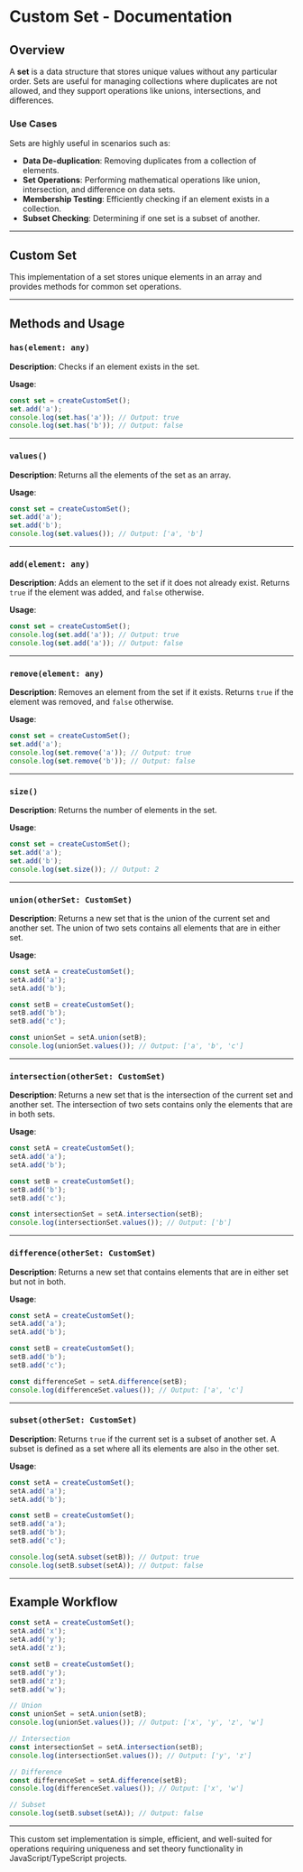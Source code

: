 # Custom Set - Documentation

## Overview

A **set** is a data structure that stores unique values without any particular order. Sets are useful for managing collections where duplicates are not allowed, and they support operations like unions, intersections, and differences.

### Use Cases

Sets are highly useful in scenarios such as:

- **Data De-duplication**: Removing duplicates from a collection of elements.
- **Set Operations**: Performing mathematical operations like union, intersection, and difference on data sets.
- **Membership Testing**: Efficiently checking if an element exists in a collection.
- **Subset Checking**: Determining if one set is a subset of another.

---

## Custom Set

This implementation of a set stores unique elements in an array and provides methods for common set operations.

---

## Methods and Usage

### `has(element: any)`

**Description**: Checks if an element exists in the set.

**Usage**:

```javascript
const set = createCustomSet();
set.add('a');
console.log(set.has('a')); // Output: true
console.log(set.has('b')); // Output: false
```

---

### `values()`

**Description**: Returns all the elements of the set as an array.

**Usage**:

```javascript
const set = createCustomSet();
set.add('a');
set.add('b');
console.log(set.values()); // Output: ['a', 'b']
```

---

### `add(element: any)`

**Description**: Adds an element to the set if it does not already exist. Returns `true` if the element was added, and `false` otherwise.

**Usage**:

```javascript
const set = createCustomSet();
console.log(set.add('a')); // Output: true
console.log(set.add('a')); // Output: false
```

---

### `remove(element: any)`

**Description**: Removes an element from the set if it exists. Returns `true` if the element was removed, and `false` otherwise.

**Usage**:

```javascript
const set = createCustomSet();
set.add('a');
console.log(set.remove('a')); // Output: true
console.log(set.remove('b')); // Output: false
```

---

### `size()`

**Description**: Returns the number of elements in the set.

**Usage**:

```javascript
const set = createCustomSet();
set.add('a');
set.add('b');
console.log(set.size()); // Output: 2
```

---

### `union(otherSet: CustomSet)`

**Description**: Returns a new set that is the union of the current set and another set. The union of two sets contains all elements that are in either set.

**Usage**:

```javascript
const setA = createCustomSet();
setA.add('a');
setA.add('b');

const setB = createCustomSet();
setB.add('b');
setB.add('c');

const unionSet = setA.union(setB);
console.log(unionSet.values()); // Output: ['a', 'b', 'c']
```

---

### `intersection(otherSet: CustomSet)`

**Description**: Returns a new set that is the intersection of the current set and another set. The intersection of two sets contains only the elements that are in both sets.

**Usage**:

```javascript
const setA = createCustomSet();
setA.add('a');
setA.add('b');

const setB = createCustomSet();
setB.add('b');
setB.add('c');

const intersectionSet = setA.intersection(setB);
console.log(intersectionSet.values()); // Output: ['b']
```

---

### `difference(otherSet: CustomSet)`

**Description**: Returns a new set that contains elements that are in either set but not in both.

**Usage**:

```javascript
const setA = createCustomSet();
setA.add('a');
setA.add('b');

const setB = createCustomSet();
setB.add('b');
setB.add('c');

const differenceSet = setA.difference(setB);
console.log(differenceSet.values()); // Output: ['a', 'c']
```

---

### `subset(otherSet: CustomSet)`

**Description**: Returns `true` if the current set is a subset of another set. A subset is defined as a set where all its elements are also in the other set.

**Usage**:

```javascript
const setA = createCustomSet();
setA.add('a');
setA.add('b');

const setB = createCustomSet();
setB.add('a');
setB.add('b');
setB.add('c');

console.log(setA.subset(setB)); // Output: true
console.log(setB.subset(setA)); // Output: false
```

---

## Example Workflow

```javascript
const setA = createCustomSet();
setA.add('x');
setA.add('y');
setA.add('z');

const setB = createCustomSet();
setB.add('y');
setB.add('z');
setB.add('w');

// Union
const unionSet = setA.union(setB);
console.log(unionSet.values()); // Output: ['x', 'y', 'z', 'w']

// Intersection
const intersectionSet = setA.intersection(setB);
console.log(intersectionSet.values()); // Output: ['y', 'z']

// Difference
const differenceSet = setA.difference(setB);
console.log(differenceSet.values()); // Output: ['x', 'w']

// Subset
console.log(setB.subset(setA)); // Output: false
```

---

This custom set implementation is simple, efficient, and well-suited for operations requiring uniqueness and set theory functionality in JavaScript/TypeScript projects.
